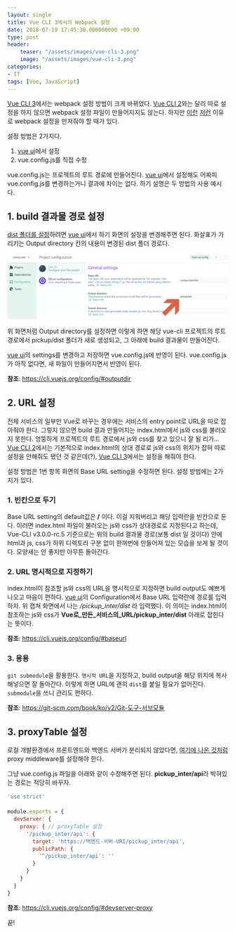 ```yaml
---
layout: single
title: Vue CLI 3에서의 Webpack 설정
date: 2018-07-19 17:45:30.000000000 +09:00
type: post
header:
    teaser: "/assets/images/vue-cli-3.png"
    image: "/assets/images/vue-cli-3.png"
categories:
- IT
tags: [Vue, JavaScript]
---
```


[Vue CLI 3]에서는 webpack 설정 방법이 크게 바뀌었다. [Vue CLI 2]와는 달리 따로 설정을 하지 않으면 webpack 설정 파일이 만들어지지도 않는다. 하지만 [이런](https://lovemewithoutall.github.io/it/webpack-dist-path/) [저런](https://lovemewithoutall.github.io/it/webpack-config-for-debug/) 이유로 webpack 설정을 만져줘야 할 때가 있다. 

설정 방법은 2가지다.

1. [vue ui]에서 설정
1. vue.config.js를 직접 수정

vue.config.js는 프로젝트의 루트 경로에 만들어진다. [vue ui]에서 설정해도 어짜피 vue.config.js를 변경하는거니 결과에 차이는 없다. 하기 설명은 두 방법의 사용 예시다.

## 1. build 결과물 경로 설정

[dist 폴더를 설정](https://lovemewithoutall.github.io/it/webpack-dist-path/)하려면 [vue ui]에서 하기 화면의 설정을 변경해주면 된다. 화살표가 가리키는 Output directory 칸의 내용이 변경된 dist 폴더 경로다.

![vue ui](/assets/images/2018-07-21-vue-cli-3-webpack-config/output-dir-setting.png)

위 화면처럼 Output directory를 설정하면 이렇게 하면 해당 vue-cli 프로젝트의 루트 경로에서 pickup/dist 폴더가 새로 생성되고, 그 아래에 build 결과물이 만들어진다.

[vue ui]의 settings를 변경하고 저장하면 vue.config.js에 반영이 된다. vue.config.js가 아직 없다면, 새 파일이 만들어지면서 반영이 된다.

**참조**: https://cli.vuejs.org/config/#outputdir

## 2. URL 설정

전체 서비스의 일부만 Vue로 바꾸는 경우에는 서비스의 entry point로 URL을 따로 잡아줘야 한다. 그렇지 않으면 build 결과 만들어지는 index.html에서 js와 css를 불러오지 못한다. 엉뚱하게 프로젝트의 루트 경로에서 js와 css를 찾고 있으니 잘 될 리가... [Vue CLI 2]에서는 기본적으로 index.html의 상대 경로로 js와 css의 위치가 잡혀 따로 설정을 안해줘도 됐던 것 같은데(?), [Vue CLI 3]에서는 설정을 해줘야 한다. 

설정 방법은 1번 항목 화면의 Base URL setting을 수정하면 된다. 설정 방법에는 2가지가 있다.

### 1. 빈칸으로 두기

Base URL setting의 default값은 **/** 이다. 이걸 지워버리고 해당 입력란을 빈칸으로 둔다. 이러면 index.html 파일이 불러오는 js와 css가 상대경로로 지정된다고 하는데, Vue-CLI v3.0.0-rc.5 기준으로는 위의 build 결과물 경로(보통 dist 일 것이다) 안에 html과 js, css가 하위 디렉토리 구분 없이 한꺼번에 만들어져 있는 모습을 보게 될 것이다. 모양새는 안 좋지만 아무튼 돌아간다.

### 2. URL 명시적으로 지정하기

index.html이 참조할 js와 css의 URL을 명시적으로 지정하면 build output도 예쁘게 나오고 마음이 편하다. [vue ui]의 Configuration에서 Base URL 입력란에 경로를 입력하자. 위 캡쳐 화면에서 나는 */pickup_inter/dist* 라 입력했다. 이 의미는 index.html이 참조하는 js와 css가 **Vue로_만든_서비스의_URL/pickup_inter/dist** 아래로 잡힌다는 뜻이다.

**참조**: https://cli.vuejs.org/config/#baseurl

### 3. 응용

`git submodule`을 활용한다. `명시적 URL`을 지정하고, build output을 해당 위치에 복사해넣으면 잘 돌아간다. 이렇게 하면 URL에 괜히 `dist`를 붙일 필요가 없어진다. `submodule`을 쓰니 관리도 편하다.

**참조**: https://git-scm.com/book/ko/v2/Git-도구-서브모듈

## 3. proxyTable 설정

로컬 개발환경에서 프론트엔드와 백엔드 서버가 분리되지 않았다면, [여기에 나온 것처럼](https://lovemewithoutall.github.io/it/webpack-config-for-debug/#%EB%B0%B1%EC%97%94%EB%93%9C%20%EB%94%94%EB%B2%84%EA%B9%85%20%ED%99%98%EA%B2%BD%20%EA%B5%AC%EC%84%B1) proxy middleware를 설정해야 한다.

그냥 vue.config.js 파일을 아래와 같이 수정해주면 된다. **pickup_inter/api**라 박혀있는 경로는 적당히 바꾸자.

```javascript
'use strict'

module.exports = {
  devServer: {
    proxy: { // proxyTable 설정
      '/pickup_inter/api': {
        target: 'https://백엔드-서버-URI/pickup_inter/api',
        publicPath: {
          '^/pickup_inter/api': ''
        }
      }
    }
  }
}
```

**참조**: https://cli.vuejs.org/config/#devserver-proxy

끝!

[vue ui]: https://lovemewithoutall.github.io/it/vue-cli-3/
[Vue CLI 2]: https://github.com/vuejs/vue-cli/tree/v2#vue-cli
[Vue CLI 3]: https://cli.vuejs.org/